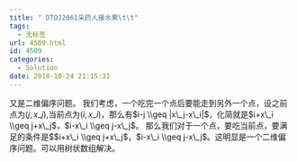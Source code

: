 ```yaml
---
title: " DTOJ2061采药人接水果\t\t"
tags:
  - 无标签
url: 4509.html
id: 4509
categories:
  - Solution
date: 2018-10-24 21:15:31
---
```


又是二维偏序问题。 我们考虑，一个吃完一个点后要能走到另外一个点，设之前点为$(j,x\_j)$,当前点为$(i,x\_i)$，那么有$i-j \\geq |x\_j-x\_i|$，化简就是$i+x\_i \\geq j+x\_j$，$i-x\_i \\geq j-x\_j$。 那么我们对于一个点，要吃当前点，要满足的条件是$$i+x\_i \\geq j+x\_j$，$i-x\_i \\geq j-x\_j$。这明显是一个二维偏序问题。可以用树状数组解决。